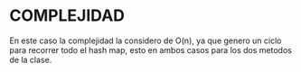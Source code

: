 # COMPLEJIDAD

En este caso la complejidad la considero de O(n), ya que genero un ciclo para recorrer todo el hash map, esto en ambos casos para los dos metodos de la clase.